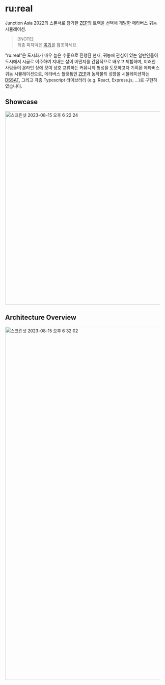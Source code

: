 # ru:real

Junction Asia 2022의 스폰서로 참가한 [ZEP](https://zep.us/)의 트랙을 선택해 개발한 메타버스 귀농 시뮬레이션.

> [!NOTE]\
> 최종 피치덱은 [여기](https://drive.google.com/file/d/14k31SbxSAMT_uiBb1yELl2YphAv-s8WK/view?usp=sharing)를 참조하세요.

"ru:real"은 도시화가 매우 높은 수준으로 진행된 현재, 귀농에 관심이 있는 일반인들이 도시에서 시골로 이주하여 지내는 삶이 어떤지를 간접적으로 배우고 체험하며, 이러한 사람들이 온라인 상에 모여 상호 교류하는 커뮤니티 형성을 도모하고자 기획된 메타버스 귀농 시뮬레이션으로, 메타버스 플랫폼인 [ZEP](https://zep.us/)과 농작물의 성장을 시뮬레이션하는 [DSSAT](https://dssat.net/), 그리고 각종 Typescript 라이브러리 (e.g. React, Express.js, ...)로 구현하였습니다.

## Showcase

<img width="627" alt="스크린샷 2023-08-15 오후 6 22 24" src="https://github.com/01Joseph-Hwang10/junction-hackathon-fe/assets/72839543/e6f4f8c5-3fab-41b8-a424-15a0c495f5ac">

## Architecture Overview

<img width="1145" alt="스크린샷 2023-08-15 오후 6 32 02" src="https://github.com/01Joseph-Hwang10/junction-hackathon-fe/assets/72839543/e0a72cf7-67f0-4d2b-b8f7-54a5fa0221fc">
